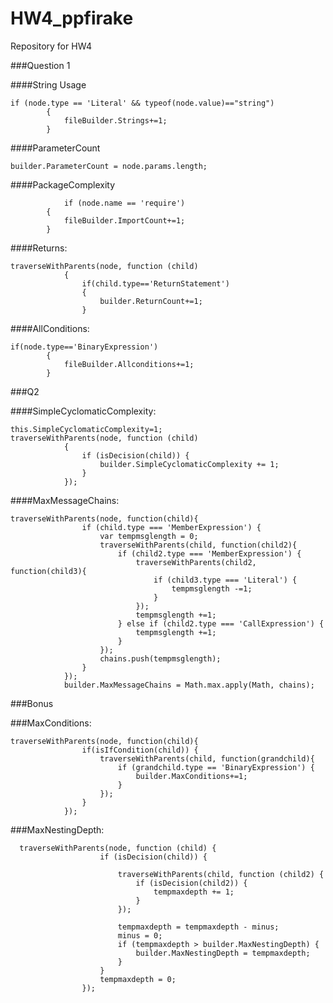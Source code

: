 # HW4_ppfirake
Repository for HW4


###Question 1

####String Usage
```
if (node.type == 'Literal' && typeof(node.value)=="string")
		{
			fileBuilder.Strings+=1;
		}
```

####ParameterCount
```
builder.ParameterCount = node.params.length;
```

####PackageComplexity
```
			if (node.name == 'require')
		{
			fileBuilder.ImportCount+=1;
		}
```


####Returns: 
```
traverseWithParents(node, function (child)
			{
				if(child.type=='ReturnStatement')
				{
					builder.ReturnCount+=1;
				}
```

####AllConditions: 
```
if(node.type=='BinaryExpression')
		{
			fileBuilder.Allconditions+=1;
		}
```

###Q2

####SimpleCyclomaticComplexity: 
```
this.SimpleCyclomaticComplexity=1;
traverseWithParents(node, function (child)
			{
				if (isDecision(child)) {
					builder.SimpleCyclomaticComplexity += 1;
				}
			});
```

####MaxMessageChains: 
```
traverseWithParents(node, function(child){
				if (child.type === 'MemberExpression') {
					var tempmsglength = 0;
					traverseWithParents(child, function(child2){
						if (child2.type === 'MemberExpression') {
							traverseWithParents(child2, function(child3){
								if (child3.type === 'Literal') {
									tempmsglength -=1;
								}
							});
							tempmsglength +=1;
						} else if (child2.type === 'CallExpression') {
							tempmsglength +=1;
						}
					});
					chains.push(tempmsglength);
				}
			});
			builder.MaxMessageChains = Math.max.apply(Math, chains);
```

###Bonus

###MaxConditions:
```
traverseWithParents(node, function(child){
				if(isIfCondition(child)) {
					traverseWithParents(child, function(grandchild){
						if (grandchild.type == 'BinaryExpression') {
							builder.MaxConditions+=1;
						}
					});
				}
			});
```

###MaxNestingDepth: 
```
  traverseWithParents(node, function (child) {
					if (isDecision(child)) {

						traverseWithParents(child, function (child2) {
							if (isDecision(child2)) {
								tempmaxdepth += 1;
							}
						});
						
						tempmaxdepth = tempmaxdepth - minus;
						minus = 0;
						if (tempmaxdepth > builder.MaxNestingDepth) {
							builder.MaxNestingDepth = tempmaxdepth;
						}
					}
					tempmaxdepth = 0;
				});
```


